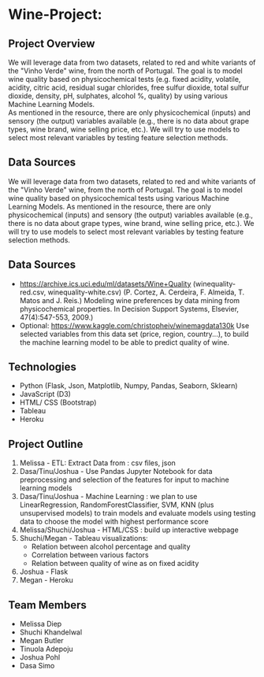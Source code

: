 # Wine-Project:
 

## Project Overview

We will leverage data from two datasets, related to red and white variants of the "Vinho Verde" wine, from the north of Portugal. The goal is to model wine quality based on physicochemical tests (e.g. fixed acidity,	volatile, acidity,	citric acid,	residual sugar	chlorides,	free sulfur dioxide,	total sulfur dioxide,	density,	pH,	sulphates,	alcohol	%, quality) by using various Machine Learning Models.  
As mentioned in the resource, there are only physicochemical (inputs) and sensory (the output) variables available (e.g., there is no data about grape types, wine brand, wine selling price, etc.).
We will try to use models to select most relevant variables by testing feature selection methods.

## Data Sources
We will leverage data from two datasets, related to red and white variants of the "Vinho Verde" wine, from the north of Portugal. The goal is to model wine quality based on physicochemical tests using various Machine Learning Models.
As mentioned in the resource, there are only physicochemical (inputs) and sensory (the output) variables available (e.g., there is no data about grape types, wine brand, wine selling price, etc.). We will try to use models to select most relevant variables by testing feature selection methods.

## Data Sources

* https://archive.ics.uci.edu/ml/datasets/Wine+Quality (winequality-red.csv, winequality-white.csv)
(P. Cortez, A. Cerdeira, F. Almeida, T. Matos and J. Reis.)
Modeling wine preferences by data mining from physicochemical properties. In Decision Support Systems, 
Elsevier, 47(4):547-553, 2009.)
* Optional: https://www.kaggle.com/christopheiv/winemagdata130k
Use selected variables from this data set (price, region, country...), to build the machine learning model to 
be able to predict quality of wine.

## Technologies

* Python (Flask, Json, Matplotlib, Numpy, Pandas, Seaborn, Sklearn)
* JavaScript (D3)
* HTML/ CSS (Bootstrap)
* Tableau
* Heroku



## Project Outline
1. Melissa - ETL: Extract Data from : csv files, json
2. Dasa/Tinu/Joshua - Use Pandas Jupyter Notebook for data preprocessing and selection of the features for input to machine learning models
3. Dasa/Tinu/Joshua - Machine Learning : we plan to use LinearRegression, RandomForestClassifier, SVM, KNN (plus unsupervised models) to train models and evaluate models using testing data to choose the model with highest performance score 
4. Melissa/Shuchi/Joshua - HTML/CSS : build up interactive webpage  
5. Shuchi/Megan - Tableau visualizations:
     * Relation between alcohol percentage and quality
     * Correlation between various factors
     * Relation between quality of wine as on fixed acidity
7. Joshua - Flask
8. Megan - Heroku 


## Team Members
* Melissa Diep
* Shuchi Khandelwal
* Megan Butler
* Tinuola Adepoju
* Joshua Pohl
* Dasa Simo
